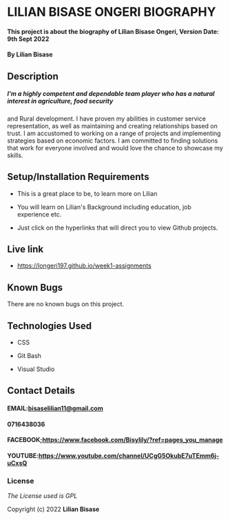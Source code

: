 # LILIAN BISASE ONGERI BIOGRAPHY

#### This project is about the biography of Lilian Bisase Ongeri, Version Date: 9th Sept 2022

#### By **Lilian Bisase**

## Description

##### I’m a highly competent and dependable team player who has a natural interest in agriculture, food security 
and Rural development. I have proven my abilities in customer service representation, as well as maintaining and creating relationships based on trust. I am accustomed to working on a range of projects and implementing strategies based on economic factors. I am committed to finding solutions that work for everyone involved and would love the chance to showcase my skills.

## Setup/Installation Requirements
- This is a great place to be, to learn more on Lilian

- You will learn on Lilian's Background including education, job experience etc.

- Just click on the hyperlinks that will direct you to view Github projects.

 ## Live link
- https://longeri197.github.io/week1-assignments
## Known Bugs
There are no known bugs on this project.
## Technologies Used
* CSS

* Git Bash

* Visual Studio


## Contact Details
#### EMAIL:bisaselilian11@gmail.com 

#### 0716438036

#### FACEBOOK;https://www.facebook.com/Bisylily/?ref=pages_you_manage 

#### YOUTUBE:https://www.youtube.com/channel/UCgG5OkubE7uTEmm6j-uCxsQ 


### License

_The License used is GPL_

Copyright (c) 2022 **Lilian Bisase**